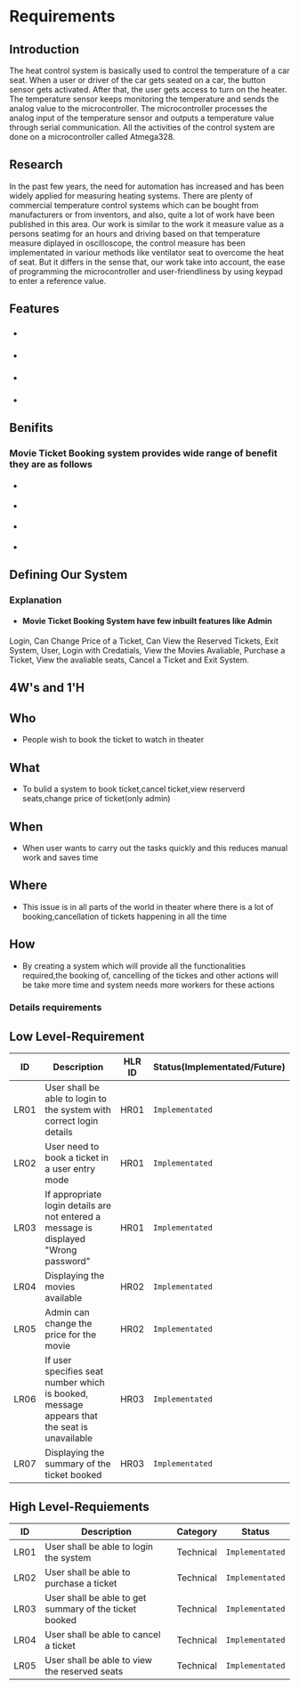 # Requirements

## Introduction 

The heat control system is basically used to control the temperature of a car seat. When a user or driver of the car gets seated on a car, the button sensor gets activated. After that, the user gets access to turn on the heater. The temperature sensor keeps monitoring the temperature and sends the analog value to the microcontroller. The microcontroller processes the analog input of the temperature sensor and outputs a temperature value through serial communication. All the activities of the control system are done on a microcontroller called Atmega328.

## Research

In the past few years, the need for automation has increased and has been widely applied for measuring heating systems. There are plenty of commercial temperature control systems which can be bought from manufacturers or from inventors, and also, quite a lot of work have been published in this area. Our work is similar to the work it measure value as a persons seatimg for an hours and driving based on that temperature measure diplayed in oscilloscope, the control measure has been implementated in variour methods like ventilator seat to overcome the heat of seat. But it differs in the sense that, our work take into account, the ease of programming the microcontroller and user-friendliness by using keypad to enter a reference value.

## Features

*   ### 
*   ### 
*   ### 
*   ### 

## Benifits

### Movie Ticket Booking system provides wide range of benefit they are as follows
*   #### 
*   #### 
*   #### 
*   #### 

## Defining Our System

### Explanation
*   #### Movie Ticket Booking System have few inbuilt features like Admin
Login, Can Change Price of a Ticket, Can View the Reserved Tickets, Exit System, User, Login with Credatials, View the Movies Avaliable, Purchase a Ticket, View the avaliable seats, Cancel a Ticket and Exit System.


## 4W's and 1'H
## Who
*   People wish to book the ticket to watch in theater
## What

*   To bulid a system to book ticket,cancel ticket,view reserverd seats,change price of ticket(only admin)

## When

*   When user wants to carry out the tasks quickly and this reduces manual work and saves time

## Where

*   This issue is in all parts of the world in theater where there is a lot of booking,cancellation of tickets happening in all the time

## How

*   By creating a system which will provide all the functionalities required,the booking of, cancelling of the tickes and other actions will be take more time and system needs more workers for these actions

### Details requirements

## Low Level-Requirement  
|  ID    |                 Description                   |  HLR ID  | Status(Implementated/Future)  |
|  ---   | --------------------------------------------- | -------- | ----------------------------- |
| LR01  | User shall be able to login to the system with correct login details  | HR01  | `Implementated` |
| LR02  | User need to book a ticket in a user entry mode | HR01  | `Implementated` |
| LR03  | If appropriate login details are not entered a message is displayed "Wrong password" | HR01  | `Implementated` |
| LR04  | Displaying the movies available | HR02  | `Implementated` |
| LR05  | Admin can change the price for the movie | HR02  | `Implementated` |
| LR06  | If user specifies seat number which is booked, message appears that the seat is unavailable | HR03  | `Implementated` |
| LR07  | Displaying the summary of the ticket booked | HR03  | `Implementated` |

## High Level-Requiements
|  ID    |                 Description                   |  Category  | Status |
|  ---   | --------------------------------------------- | -------- | ----------------------------- |
| LR01  | User shall be able to login the system  | Technical | `Implementated` |
| LR02  | User shall be able to purchase a ticket | Technical | `Implementated` |
| LR03  | User shall be able to get summary of the ticket booked | Technical | `Implementated` |
| LR04  | User shall be able to cancel a ticket | Technical | `Implementated` |
| LR05  | User shall be able to view the reserved seats | Technical | `Implementated` |


